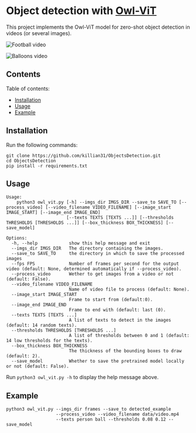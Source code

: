 # Object detection with [Owl-ViT](https://github.com/google-research/scenic/tree/main/scenic/projects/owl_vit)

This project implements the Owl-ViT model for zero-shot object detection in videos (or several images).

![Football video](data/example.gif)

![Balloons video](data/balloon.gif)
## Contents

Table of contents:
- [Installation](#installation)
- [Usage](#usage)
- [Example](#example)

## Installation

Run the following commands:

```
git clone https://github.com/killian31/ObjectsDetection.git
cd ObjectsDetection
pip install -r requirements.txt
```

## Usage

```
Usage: 
    python3 owl_vit.py [-h] --imgs_dir IMGS_DIR --save_to SAVE_TO [--process_video] [--video_filename VIDEO_FILENAME] [--image_start IMAGE_START] [--image_end IMAGE_END]
                       [--texts TEXTS [TEXTS ...]] [--thresholds THRESHOLDS [THRESHOLDS ...]] [--box_thickness BOX_THICKNESS] [--save_model]

Options:
  -h, --help            show this help message and exit
  --imgs_dir IMGS_DIR   The directory containing the images.
  --save_to SAVE_TO     the directory in which to save the processed images
  --fps FPS             Number of frames per second for the output video (default: None, determined automatically if --process_video).
  --process_video       Wether to get images from a video or not (default: False).
  --video_filename VIDEO_FILENAME
                        Name of video file to process (default: None).
  --image_start IMAGE_START
                        Frame to start from (default:0).
  --image_end IMAGE_END
                        Frame to end with (default: last (0).
  --texts TEXTS [TEXTS ...]
                        A list of texts to detect in the images (default: 14 random texts).
  --thresholds THRESHOLDS [THRESHOLDS ...]
                        A list of thresholds between 0 and 1 (default: 14 low thresholds for the texts).
  --box_thickness BOX_THICKNESS
                        The thickness of the bounding boxes to draw (default: 2).
  --save_model          Whether to save the pretrained model locally or not (default: False).

```

Run `python3 owl_vit.py -h` to display the help message above.

## Example

```
python3 owl_vit.py --imgs_dir frames --save_to detected_example 
                   --process_video --video_filename data/video.mp4 
                   --texts person ball --thresholds 0.08 0.12 --save_model
```
